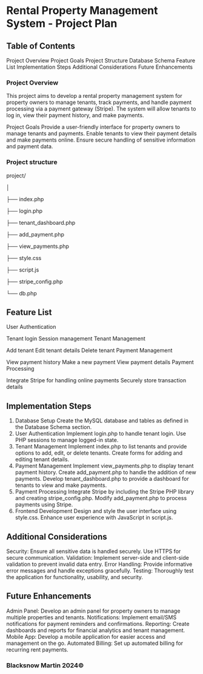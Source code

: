# Rental Property Management System - Project Plan
## Table of Contents
Project Overview
Project Goals
Project Structure
Database Schema
Feature List
Implementation Steps
Additional Considerations
Future Enhancements
### Project Overview
This project aims to develop a rental property management system for property owners to manage tenants, track payments, and handle payment processing via a payment gateway (Stripe). The system will allow tenants to log in, view their payment history, and make payments.

Project Goals
Provide a user-friendly interface for property owners to manage tenants and payments.
Enable tenants to view their payment details and make payments online.
Ensure secure handling of sensitive information and payment data.

### Project structure
project/

│

├── index.php

├── login.php

├── tenant_dashboard.php

├── add_payment.php

├── view_payments.php

├── style.css

├── script.js

├── stripe_config.php

└── db.php


## Feature List
User Authentication

Tenant login
Session management
Tenant Management

Add tenant
Edit tenant details
Delete tenant
Payment Management

View payment history
Make a new payment
View payment details
Payment Processing

Integrate Stripe for handling online payments
Securely store transaction details
## Implementation Steps
1. Database Setup
Create the MySQL database and tables as defined in the Database Schema section.
2. User Authentication
Implement login.php to handle tenant login.
Use PHP sessions to manage logged-in state.
3. Tenant Management
Implement index.php to list tenants and provide options to add, edit, or delete tenants.
Create forms for adding and editing tenant details.
4. Payment Management
Implement view_payments.php to display tenant payment history.
Create add_payment.php to handle the addition of new payments.
Develop tenant_dashboard.php to provide a dashboard for tenants to view and make payments.
5. Payment Processing
Integrate Stripe by including the Stripe PHP library and creating stripe_config.php.
Modify add_payment.php to process payments using Stripe.
6. Frontend Development
Design and style the user interface using style.css.
Enhance user experience with JavaScript in script.js.

## Additional Considerations
Security: Ensure all sensitive data is handled securely. Use HTTPS for secure communication.
Validation: Implement server-side and client-side validation to prevent invalid data entry.
Error Handling: Provide informative error messages and handle exceptions gracefully.
Testing: Thoroughly test the application for functionality, usability, and security.

## Future Enhancements
Admin Panel: Develop an admin panel for property owners to manage multiple properties and tenants.
Notifications: Implement email/SMS notifications for payment reminders and confirmations.
Reporting: Create dashboards and reports for financial analytics and tenant management.
Mobile App: Develop a mobile application for easier access and management on the go.
Automated Billing: Set up automated billing for recurring rent payments.

### Blacksnow Martin 2024©
